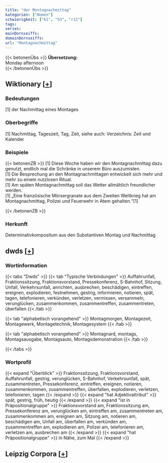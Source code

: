 ```yaml
---
title: "der Montagnachmittag"
kategorien: ["Nomen"]
schwierigkeit: ["k1", "h3", "r12"]
tags:
series:
mainDornseiffs:
domainDornseiffs:
url: "Montagnachmittag"
---
```


{{< betonenÜbs >}}
**Übersetzung:**  
Monday afternoon  
{{< /betonenÜbs >}}

## Wiktionary [[+](https://de.wiktionary.org/wiki/Montagnachmittag)]

### Bedeutungen
[1] der Nachmittag eines Montages  

### Oberbegriffe
[1] Nachmittag, Tageszeit, Tag, Zeit, siehe auch: Verzeichnis: Zeit und Kalender  

### Beispiele
{{< betonenZB >}}
[1] Diese Woche haben wir den Montagnachmittag dazu genutzt, endlich mal die Schränke in unserem Büro auszumisten.  
[1] Die Besprechung an den Montagnachmittagen entwickelt sich mehr und mehr zu einem nutzlosen Ritual.  
[1] Am späten Montagnachmittag soll das Wetter allmählich freundlicher werden.  
[1] „Eine französische Mörsergranate aus dem Zweiten Weltkrieg hat am Montagnachmittag, Polizei und Feuerwehr in Atem gehalten.“[1]  

{{< /betonenZB >}}
### Herkunft
Determinativkompositum aus den Substantiven Montag und Nachmittag  



## dwds [[+](https://www.dwds.de/wb/Montagnachmittag)]

### Wortinformation
{{< tabs "Dwds" >}}
{{< tab "Typische Verbindungen" >}}
Auffahrunfall, Fraktionssitzung, Fraktionsvorstand, Pressekonferenz, S-Bahnhof, Sitzung, Unfall, Verkehrsunfall, anrichten, ausbrechen, beschädigen, eintreffen, ereignen, explodieren, festnehmen, gestrig, informieren, notieren, spät, tagen, telefonieren, verkünden, verletzen, vermissen, versammeln, verunglücken, zusammenkommen, zusammentreffen, zusammentreten, überfallen
{{< /tab >}}

{{< tab "alphabetisch vorangehend" >}}
Montagmorgen, Montagezeit, Montagewerk, Montagetechnik, Montagesystem
{{< /tab >}}

{{< tab "alphabetisch vorangehend" >}}
Montagnard, montags, Montagsausgabe, Montagsauto, Montagsdemonstration
{{< /tab >}}

{{< /tabs >}}

### Wortprofil
{{< expand "Überblick" >}} Fraktionssitzung, Fraktionsvorstand, Auffahrunfall, gestrig, verunglücken, S-Bahnhof, Verkehrsunfall, spät, zusammentreten, Pressekonferenz, eintreffen, ereignen, notieren, zusammenkommen, zusammentreffen, überfallen, explodieren, verletzen, telefonieren, tagen {{< /expand >}}
{{< expand "hat Adjektivattribut" >}} spät, gestrig, früh, heutig {{< /expand >}}
{{< expand "ist in Präpositionalgruppe" >}} Fraktionsvorstand am, Fraktionssitzung am, Pressekonferenz am, verunglücken am, eintreffen am, zusammentreten am, zusammenkommen am, ereignen am, Sitzung am, notieren am, beschädigen am, Unfall am, überfallen am, verkünden am, zusammentreffen am, explodieren am, Polizei am, telefonieren am, verletzen am, ausbrechen am {{< /expand >}}
{{< expand "hat Präpositionalgruppe" >}} in Nähe, zum Mal {{< /expand >}}

## Leipzig Corpora [[+](https://corpora.uni-leipzig.de/en/res?word=Montagnachmittag&corpusId=deu_newscrawl-public_2018)]

